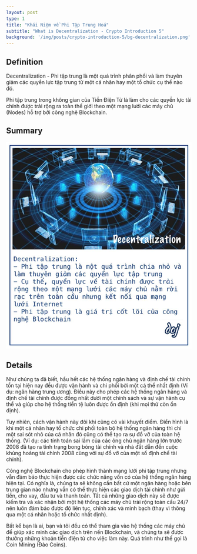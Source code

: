 ```yaml
---
layout: post
type: 1
title: "Khái Niệm về Phi Tập Trung Hoá"
subtitle: "What is Decentralization - Crypto Introduction 5"
background: '/img/posts/crypto-introduction-5/bg-decentralization.png'
---
```


## Definition

Decentralization - Phi tập trung là một quá trình phân phối và làm thuyên giảm các quyền lực tập trung từ một cá nhân hay một tổ chức cụ thể nào đó.

Phi tập trung trong không gian của Tiền Điện Tử là làm cho các quyền lực tài chính được trải rộng ra toàn thế giới theo một mạng lưới các máy chủ (Nodes) hỗ trợ bởi công nghệ Blockchain.

## Summary
![crypto-introduction-5](/img/posts/crypto-introduction-5/sm-decentralization.png)

## Details

Như chúng ta đã biết, hầu hết các hệ thống ngân hàng và định chế tài chính tồn tại hiện nay đều được vận hành và chi phối bởi một cá thể nhất định (Ví dụ: ngân hàng trung ương). Điều này cho phép các hệ thống ngân hàng và định chế tài chính được đồng nhất dưới một chính sách và sự vận hành cụ thể và giúp cho hệ thống tiền tệ luôn được ổn định (khi mọi thứ còn ổn định).

Tuy nhiên, cách vận hành này đôi khi cũng có vài khuyết điểm. Điển hình là khi một cá nhân hay tổ chức chi phối toàn bộ hệ thống ngân hàng thì chỉ một sai sót nhỏ của cá nhân đó cũng có thể tạo ra sự đổ vỡ của toàn hệ thống. (Ví dụ: các tính toán sai lầm của các ông chủ ngân hàng lớn trước 2008 đã tạo ra tình trạng bong bóng tài chính và nhà đất dẫn đến cuộc khủng hoảng tài chính 2008 cùng với sự đổ vỡ của một số định chế tài chính).

Công nghệ Blockchain cho phép hình thành mạng lưới phi tập trung nhưng vẫn đảm bảo thực hiện được các chức năng vốn có của hệ thống ngân hàng hiện tại. Có nghĩa là, chúng ta sẽ không cần bất cứ một ngân hàng hoặc bên trung gian nào nhưng vẫn có thể thực hiện các giao dịch tài chính như gửi tiền, cho vay, đầu tư và thanh toán. Tất cả những giao dịch này sẽ được kiểm tra và xác nhận bởi một hệ thống các máy chủ trải rộng toàn cầu 24/7 nên luôn đảm bảo được độ liên tục, chính xác và minh bạch (thay vì thông qua một cá nhân hoặc tổ chức nhất định).

Bất kể bạn là ai, bạn và tôi đều có thể tham gia vào hệ thống các máy chủ để giúp xác minh các giao dịch trên nền Blockchain, và chúng ta sẽ được thưởng những khoản tiền điện tử cho việc làm này. Quá trình như thế gọi là Coin Mining (Đào Coins).